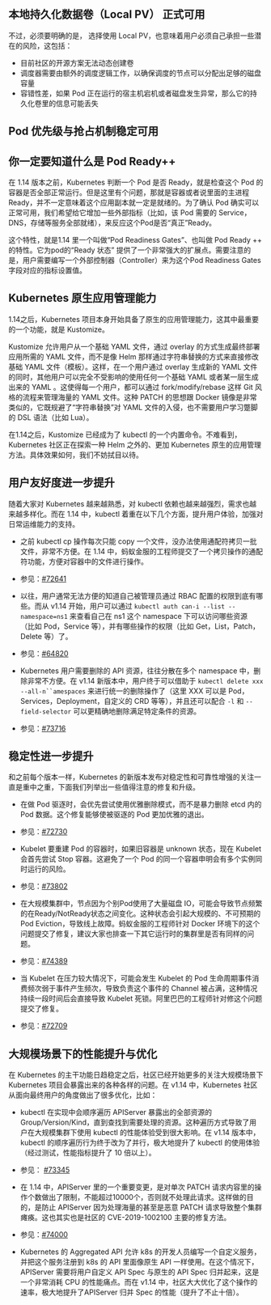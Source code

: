 ## 本地持久化数据卷（Local PV） 正式可用
不过，必须要明确的是， 选择使用 Local PV，也意味着用户必须自己承担一些潜在的风险，这包括：

*   目前社区的开源方案无法动态创建卷
*   调度器需要由额外的调度逻辑工作，以确保调度的节点可以分配出足够的磁盘容量
*   容错性差，如果 Pod 正在运行的宿主机宕机或者磁盘发生异常，那么它的持久化卷里的信息可能丢失
## Pod 优先级与抢占机制稳定可用
## 你一定要知道什么是 Pod Ready++

在 1.14 版本之前，Kubernetes 判断一个 Pod 是否 Ready，就是检查这个 Pod 的容器是否全部正常运行。但是这里有个问题，那就是容器或者说里面的主进程 Ready，并不一定意味着这个应用副本就一定是就绪的。为了确认 Pod 确实可以正常可用，我们希望给它增加一些外部指标（比如，该 Pod 需要的 Service，DNS，存储等服务全部就绪），来反应这个Pod是否“真正”Ready。

这个特性，就是1.14 里一个叫做“Pod Readiness Gates”、也叫做 Pod Ready ++ 的特性。它为pod的“Ready 状态” 提供了一个非常强大的扩展点。需要注意的是，用户需要编写一个外部控制器（Controller）来为这个Pod Readiness Gates 字段对应的指标设置值。
## Kubernetes 原生应用管理能力

1.14之后，Kubernetes 项目本身开始具备了原生的应用管理能力，这其中最重要的一个功能，就是 Kustomize。

Kustomize 允许用户从一个基础 YAML 文件，通过 overlay 的方式生成最终部署应用所需的 YAML 文件，而不是像 Helm 那样通过字符串替换的方式来直接修改基础 YAML 文件（模板）。这样，在一个用户通过 overlay 生成新的 YAML 文件的同时，其他用户可以完全不受影响的使用任何一个基础 YAML 或者某一层生成出来的 YAML 。这使得每一个用户，都可以通过 fork/modify/rebase 这样 Git 风格的流程来管理海量的 YAML 文件。这种 PATCH 的思想跟 Docker 镜像是非常类似的，它既规避了“字符串替换”对 YAML 文件的入侵，也不需要用户学习蹩脚的 DSL 语法（比如 Lua）。

在1.14之后，Kustomize 已经成为了 kubectl 的一个内置命令。不难看到，Kubernetes 社区正在探索一种 Helm 之外的、更加 Kubernetes 原生的应用管理方法。具体效果如何，我们不妨拭目以待。
## 用户友好度进一步提升

随着大家对 Kubernetes 越来越熟悉，对 kubectl 依赖也越来越强烈，需求也越来越多样化。而在 1.14 中，kubectl 着重在以下几个方面，提升用户体验，加强对日常运维能力的支持。

*   之前 kubectl cp 操作每次只能 copy 一个文件，没办法使用通配符拷贝一批文件，非常不方便。在 1.14 中，蚂蚁金服的工程师提交了一个拷贝操作的通配符功能，方便对容器中的文件进行操作。

*   参见：[#72641](https://link.juejin.im?target=https%3A%2F%2Fgithub.com%2Fkubernetes%2Fkubernetes%2Fpull%2F72641)

*   以往，用户通常无法方便的知道自己被管理员通过 RBAC 配置的权限到底有哪些。而从 v1.14 开始，用户可以通过 `kubectl auth can-i --list --namespace=ns1` 来查看自己在 ns1 这个 namespace 下可以访问哪些资源 （比如 Pod，Service 等），并有哪些操作的权限（比如 Get，List，Patch，Delete 等）了。

*   参见：[#64820](https://link.juejin.im?target=https%3A%2F%2Fgithub.com%2Fkubernetes%2Fkubernetes%2Fpull%2F64820)

*   Kubernetes 用户需要删除的 API 资源，往往分散在多个 namespace 中，删除非常不方便。在 v1.14 新版本中，用户终于可以借助于 `kubectl delete xxx --all-n``amespaces` 来进行统一的删除操作了（这里 XXX 可以是 Pod，Services，Deployment，自定义的 CRD 等等），并且还可以配合 `-l` 和 `--field-selector` 可以更精确地删除满足特定条件的资源。

*   参见：[#73716](https://link.juejin.im?target=https%3A%2F%2Fgithub.com%2Fkubernetes%2Fkubernetes%2Fpull%2F73716)

## 稳定性进一步提升

和之前每个版本一样，Kubernetes 的新版本发布对稳定性和可靠性增强的关注一直是重中之重，下面我们列举出一些值得注意的修复和升级。

*   在做 Pod 驱逐时，会优先尝试使用优雅删除模式，而不是暴力删除 etcd 内的 Pod 数据。这个修复能够使被驱逐的 Pod 更加优雅的退出。

*   参见：[#72730](https://link.juejin.im?target=https%3A%2F%2Fgithub.com%2Fkubernetes%2Fkubernetes%2Fpull%2F72730)

*   Kubelet 要重建 Pod 的容器时，如果旧容器是 unknown 状态，现在 Kubelet 会首先尝试 Stop 容器。这避免了一个 Pod 的同一个容器申明会有多个实例同时运行的风险。

*   参见：[#73802](https://link.juejin.im?target=https%3A%2F%2Fgithub.com%2Fkubernetes%2Fkubernetes%2Fpull%2F73802)

*   在大规模集群中，节点因为个别Pod使用了大量磁盘 IO，可能会导致节点频繁的在Ready/NotReady状态之间变化。这种状态会引起大规模的、不可预期的 Pod Eviction，导致线上故障。蚂蚁金服的工程师针对 Docker 环境下的这个问题提交了修复，建议大家也排查一下其它运行时的集群里是否有同样的问题。

*   参见：[#74389](https://link.juejin.im?target=https%3A%2F%2Fgithub.com%2Fkubernetes%2Fkubernetes%2Fpull%2F74389)

*   当 Kubelet 在压力较大情况下，可能会发生 Kubelet 的 Pod 生命周期事件消费频次弱于事件产生频次，导致负责这个事件的 Channel 被占满，这种情况持续一段时间后会直接导致 Kubelet 死锁。阿里巴巴的工程师针对修这个问题提交了修复。

*   参见：[#72709](https://link.juejin.im?target=https%3A%2F%2Fgithub.com%2Fkubernetes%2Fkubernetes%2Fpull%2F72709)

## 大规模场景下的性能提升与优化

在 Kubernetes 的主干功能日趋稳定之后，社区已经开始更多的关注大规模场景下 Kubernetes 项目会暴露出来的各种各样的问题。在 v1.14 中，Kubernetes 社区从面向最终用户的角度做出了很多优化，比如：

*   kubectl 在实现中会顺序遍历 APIServer 暴露出的全部资源的 Group/Version/Kind，直到查找到需要处理的资源。这种遍历方式导致了用户在大规模集群下使用 kubectl 的性能体验受到很大影响。在 v1.14 版本中，kubectl 的顺序遍历行为终于改为了并行，极大地提升了 kubectl 的使用体验（经过测试，性能指标提升了 10 倍以上）。

*   参见： [#73345](https://link.juejin.im?target=https%3A%2F%2Fgithub.com%2Fkubernetes%2Fkubernetes%2Fpull%2F73345)

*   在 1.14 中，APIServer 里的一个重要变更，是对单次 PATCH 请求内容里的操作个数做出了限制，不能超过10000个，否则就不处理此请求。这样做的目的，是防止 APIServer 因为处理海量的甚至是恶意 PATCH 请求导致整个集群瘫痪。这也其实也是社区的 CVE-2019-1002100 主要的修复方法。

*   参见：[#74000](https://link.juejin.im?target=https%3A%2F%2Fgithub.com%2Fkubernetes%2Fkubernetes%2Fpull%2F74000)

*   Kubernetes 的 Aggregated API 允许 k8s 的开发人员编写一个自定义服务，并把这个服务注册到 k8s 的 API 里面像原生 API 一样使用。在这个情况下，APIServer 需要将用户自定义 API Spec 与原生的 API Spec 归并起来，这是一个非常消耗 CPU 的性能痛点。而在 v1.14 中，社区大大优化了这个操作的速率，极大地提升了APIServer 归并 Spec 的性能（提升了不止十倍）。
